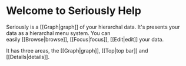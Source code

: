 # Welcome to Seriously Help

Seriously is a [[Graph|graph]] of your hierarchal data. It's presents your data as a hierarchal menu system. You can easily [[Browse|browse]], [[Focus|focus]], [[Edit|edit]] your data.

It has three areas, the [[Graph|graph]], [[Top|top bar]] and [[Details|details]].
